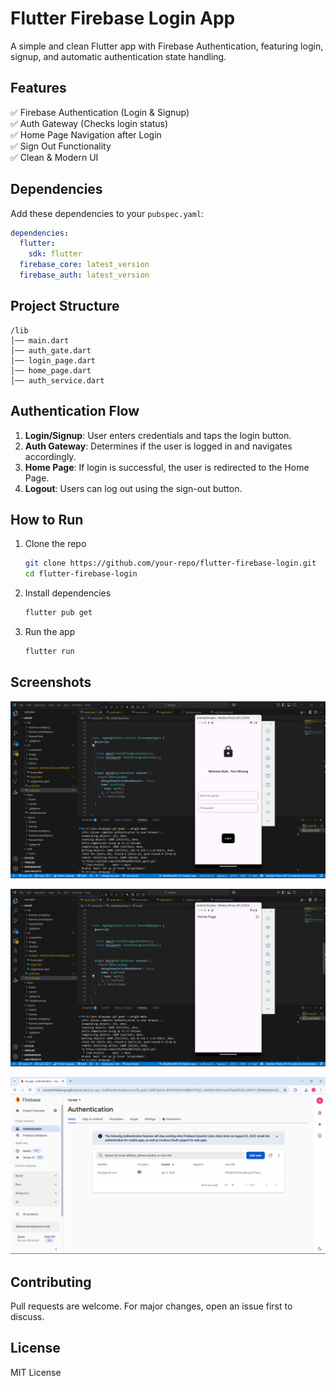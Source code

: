 # Flutter Firebase Login App

A simple and clean Flutter app with Firebase Authentication, featuring login, signup, and automatic authentication state handling.

## Features  
✅ Firebase Authentication (Login & Signup)  
✅ Auth Gateway (Checks login status)  
✅ Home Page Navigation after Login  
✅ Sign Out Functionality  
✅ Clean & Modern UI  

## Dependencies  
Add these dependencies to your `pubspec.yaml`:  
```yaml
dependencies:
  flutter:
    sdk: flutter
  firebase_core: latest_version
  firebase_auth: latest_version
```

## Project Structure  
```
/lib
│── main.dart
│── auth_gate.dart
│── login_page.dart
│── home_page.dart
│── auth_service.dart
```

## Authentication Flow  
1. **Login/Signup**: User enters credentials and taps the login button.  
2. **Auth Gateway**: Determines if the user is logged in and navigates accordingly.  
3. **Home Page**: If login is successful, the user is redirected to the Home Page.  
4. **Logout**: Users can log out using the sign-out button.  

## How to Run  
1. Clone the repo  
   ```sh
   git clone https://github.com/your-repo/flutter-firebase-login.git
   cd flutter-firebase-login
   ```
2. Install dependencies  
   ```sh
   flutter pub get
   ```
3. Run the app  
   ```sh
   flutter run
   ```

## Screenshots  
![Image](img1.png)

![Image](img2.png)

![Image](img3.png)



## Contributing  
Pull requests are welcome. For major changes, open an issue first to discuss.  

## License  
MIT License  
